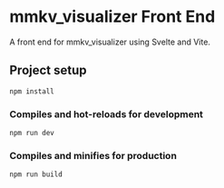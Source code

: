 # mmkv_visualizer Front End

A front end for mmkv_visualizer using Svelte and Vite.

## Project setup
```
npm install
```

### Compiles and hot-reloads for development
```
npm run dev
```

### Compiles and minifies for production
```
npm run build
```